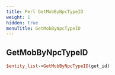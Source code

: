 ```yaml
---
title: Perl GetMobByNpcTypeID
weight: 1
hidden: true
menuTitle: GetMobByNpcTypeID
---
```

## GetMobByNpcTypeID
```perl
$entity_list->GetMobByNpcTypeID(get_id)
```